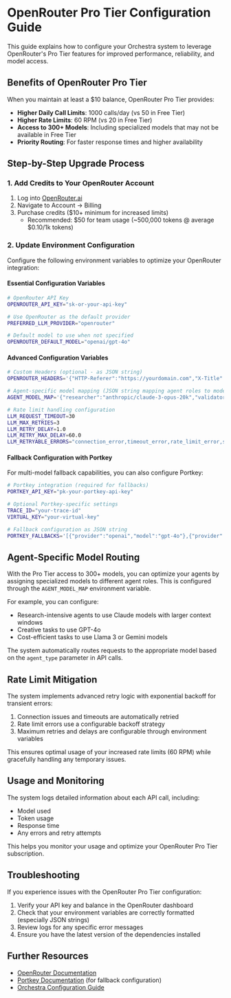 # OpenRouter Pro Tier Configuration Guide

This guide explains how to configure your Orchestra system to leverage OpenRouter's Pro Tier features for improved performance, reliability, and model access.

## Benefits of OpenRouter Pro Tier

When you maintain at least a $10 balance, OpenRouter Pro Tier provides:

- **Higher Daily Call Limits**: 1000 calls/day (vs 50 in Free Tier)
- **Higher Rate Limits**: 60 RPM (vs 20 in Free Tier)
- **Access to 300+ Models**: Including specialized models that may not be available in Free Tier
- **Priority Routing**: For faster response times and higher availability

## Step-by-Step Upgrade Process

### 1. Add Credits to Your OpenRouter Account

1. Log into [OpenRouter.ai](https://openrouter.ai)
2. Navigate to Account → Billing
3. Purchase credits ($10+ minimum for increased limits)
   - Recommended: $50 for team usage (~500,000 tokens @ average $0.10/1k tokens)

### 2. Update Environment Configuration

Configure the following environment variables to optimize your OpenRouter integration:

#### Essential Configuration Variables

```bash
# OpenRouter API Key
OPENROUTER_API_KEY="sk-or-your-api-key"

# Use OpenRouter as the default provider
PREFERRED_LLM_PROVIDER="openrouter"

# Default model to use when not specified
OPENROUTER_DEFAULT_MODEL="openai/gpt-4o"
```

#### Advanced Configuration Variables

```bash
# Custom Headers (optional - as JSON string)
OPENROUTER_HEADERS='{"HTTP-Referer":"https://yourdomain.com","X-Title":"Your Project Name"}'

# Agent-specific model mapping (JSON string mapping agent roles to models)
AGENT_MODEL_MAP='{"researcher":"anthropic/claude-3-opus-20k","validator":"openai/gpt-4o","executor":"meta-llama/llama-3-70b-instruct"}'

# Rate limit handling configuration
LLM_REQUEST_TIMEOUT=30
LLM_MAX_RETRIES=3
LLM_RETRY_DELAY=1.0
LLM_RETRY_MAX_DELAY=60.0
LLM_RETRYABLE_ERRORS="connection_error,timeout_error,rate_limit_error,service_error"
```

#### Fallback Configuration with Portkey

For multi-model fallback capabilities, you can also configure Portkey:

```bash
# Portkey integration (required for fallbacks)
PORTKEY_API_KEY="pk-your-portkey-api-key"

# Optional Portkey-specific settings
TRACE_ID="your-trace-id"
VIRTUAL_KEY="your-virtual-key"

# Fallback configuration as JSON string
PORTKEY_FALLBACKS='[{"provider":"openai","model":"gpt-4o"},{"provider":"anthropic","model":"claude-3-haiku-20k"},{"provider":"google","model":"gemini-1.5-pro"}]'
```

## Agent-Specific Model Routing

With the Pro Tier access to 300+ models, you can optimize your agents by assigning specialized models to different agent roles. This is configured through the `AGENT_MODEL_MAP` environment variable.

For example, you can configure:
- Research-intensive agents to use Claude models with larger context windows
- Creative tasks to use GPT-4o
- Cost-efficient tasks to use Llama 3 or Gemini models

The system automatically routes requests to the appropriate model based on the `agent_type` parameter in API calls.

## Rate Limit Mitigation

The system implements advanced retry logic with exponential backoff for transient errors:

1. Connection issues and timeouts are automatically retried
2. Rate limit errors use a configurable backoff strategy
3. Maximum retries and delays are configurable through environment variables

This ensures optimal usage of your increased rate limits (60 RPM) while gracefully handling any temporary issues.

## Usage and Monitoring

The system logs detailed information about each API call, including:
- Model used
- Token usage
- Response time
- Any errors and retry attempts

This helps you monitor your usage and optimize your OpenRouter Pro Tier subscription.

## Troubleshooting

If you experience issues with the OpenRouter Pro Tier configuration:

1. Verify your API key and balance in the OpenRouter dashboard
2. Check that your environment variables are correctly formatted (especially JSON strings)
3. Review logs for any specific error messages
4. Ensure you have the latest version of the dependencies installed

## Further Resources

- [OpenRouter Documentation](https://openrouter.ai/docs)
- [Portkey Documentation](https://docs.portkey.ai/) (for fallback configuration)
- [Orchestra Configuration Guide](./configuration.md)